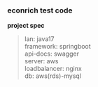 ### econrich test code
**project spec**
>    lan: java17 </br>
>    framework: springboot </br>
>    api-docs: swagger </br>
>    server: aws </br>
>    loadbalancer: nginx </br>
>    db: aws(rds)-mysql </br>
